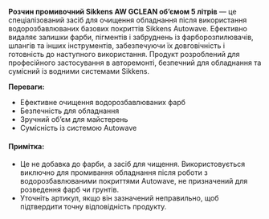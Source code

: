 **Розчин промивочний Sikkens AW GCLEAN об’ємом 5 літрів** — це спеціалізований засіб для очищення обладнання після використання водорозбавлюваних базових покриттів Sikkens Autowave. Ефективно видаляє залишки фарби, пігментів і забруднень із фарборозпилювачів, шлангів та інших інструментів, забезпечуючи їх довговічність і готовність до наступного використання. Продукт розроблений для професійного застосування в авторемонті, безпечний для обладнання та сумісний із водними системами Sikkens.

**Переваги:**

- Ефективне очищення водорозбавлюваних фарб
- Безпечність для обладнання
- Зручний об’єм для майстерень
- Сумісність із системою Autowave

#### Примітка:

- Це не добавка до фарби, а засіб для чищення. Використовується виключно для промивання обладнання після роботи з водорозбавлюваними покриттями Autowave, не призначений для розведення фарб чи грунтів.
- Уточніть артикул, якщо він зазначений неправильно, щоб підтвердити точну відповідність продукту.
